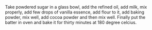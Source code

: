 Take powdered sugar in a glass bowl, add the refined oil, add milk, mix properly, add few drops of vanilla essence, add flour to it, add baking powder, mix well, add cocoa powder and then mix well.
Finally put the batter in oven and bake it for thirty minutes at 180 degree celcius.